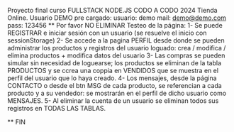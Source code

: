 Proyecto final curso FULLSTACK NODE.JS CODO A CODO 2024
Tienda Online.
Usuario DEMO pre cargado:
usuario: demo
mail: demo@demo.com
pass: 123456
** Por favor NO ELIMINAR
Testeo de la página:
1- Se puede REGISTRAR e iniciar sesión con un usuario (se resuelve el inicio con sessionStorage)
2- Se accede a la pagina PERFIL desde donde se pueden administrar los productos y registros del usuario loguado: crea / modifica /  elimina productos + modifica datos del usuario
3- Las compras se pueden simular sin necesidad de loguearse; los productos se eliminan de la tabla PRODUCTOS y se ccrea una coppia en VENDIDOS que se muestra
en el perfil del usuario que lo haya creado.
4- Los mensajes, desde la página CONTACTO o desde el btn MSG de cada producto, se referencian a cada producto y a su vendedor: se mostrarán en el perfil de dicho usuario como MENSAJES.
5- Al eliminar la cuenta de un usuario se eliminan todos sus registros en TODAS LAS TABLAS.

**
FIN
